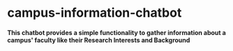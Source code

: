 # campus-information-chatbot
<h4>This chatbot provides a simple functionality to gather information about a campus' faculty like their Research Interests and Background</h4>
